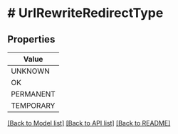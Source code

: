 # # UrlRewriteRedirectType


## Properties 



| Value |
------------ | 
UNKNOWN|&quot;RedirectType_UNKNOWN&quot;
OK|&quot;RedirectType_OK&quot;
PERMANENT|&quot;RedirectType_PERMANENT&quot;
TEMPORARY|&quot;RedirectType_TEMPORARY&quot;

[[Back to Model list]](../../README.md#models) [[Back to API list]](../../README.md#endpoints) [[Back to README]](../../README.md)

